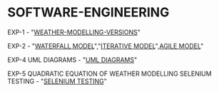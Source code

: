 # SOFTWARE-ENGINEERING
EXP-1 - "[WEATHER-MODELLING-VERSIONS](https://github.com/SujanVulasala/SOFTWARE-ENGINEERING/tree/main/SE-EXP-1)"

EXP-2 - "[WATERFALL MODEL](https://github.com/SujanVulasala/SOFTWARE-ENGINEERING/tree/main/SE%20EXP-2/Waterfall)","[ITERATIVE MODEL](https://github.com/SujanVulasala/SOFTWARE-ENGINEERING/tree/main/SE%20EXP-2/Iterative)",[AGILE MODEL](https://github.com/SujanVulasala/SOFTWARE-ENGINEERING/tree/main/SE%20EXP-2/Agile)"

EXP-4 UML DIAGRAMS - "[UML DIAGRAMS](https://github.com/SujanVulasala/SOFTWARE-ENGINEERING/tree/main/UML%20Diagrams)"

EXP-5 QUADRATIC EQUATION OF WEATHER MODELLING SELENIUM TESTING - "[SELENIUM TESTING](https://github.com/SujanVulasala/SOFTWARE-ENGINEERING/tree/main/SE-EXP-5)"
